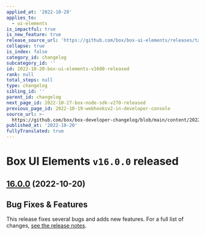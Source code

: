 ```yaml
---
applied_at: '2022-10-20'
applies_to:
  - ui-elements
is_impactful: true
is_new_feature: true
release_source_url: 'https://github.com/box/box-ui-elements/releases/tag/v16.0.0'
collapse: true
is_index: false
category_id: changelog
subcategory_id: ''
id: 2022-10-20-box-ui-elements-v1600-released
rank: null
total_steps: null
type: changelog
sibling_id: ''
parent_id: changelog
next_page_id: 2022-10-27-box-node-sdk-v270-released
previous_page_id: 2022-10-19-webhooksv2-in-developer-console
source_url: >-
  https://github.com/box/box-developer-changelog/blob/main/content/2022/10-20-box-ui-elements-v1600-released.md
published_at: '2022-10-20'
fullyTranslated: true
---
```

# Box UI Elements `v16.0.0` released

## [16.0.0][1] (2022-10-20)

## Bug Fixes & Features

This release fixes several bugs and adds new features.
For a full list of changes, [see the release notes][1].

[1]: https://github.com/box/box-ui-elements/releases/tag/v16.0.0
